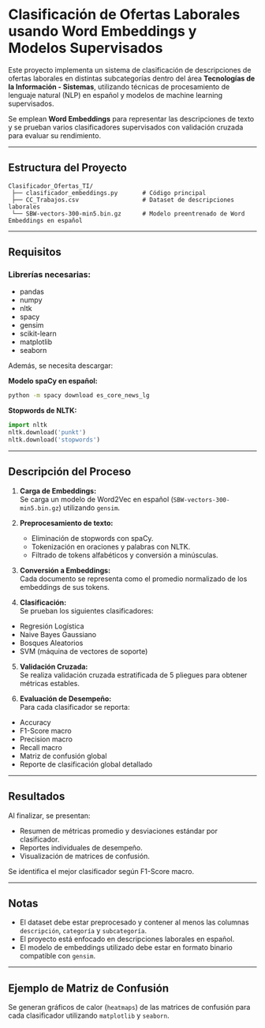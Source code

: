 
# Clasificación de Ofertas Laborales usando Word Embeddings y Modelos Supervisados

Este proyecto implementa un sistema de clasificación de descripciones de ofertas laborales en distintas subcategorías dentro del área **Tecnologías de la Información - Sistemas**, utilizando técnicas de procesamiento de lenguaje natural (NLP) en español y modelos de machine learning supervisados.

Se emplean **Word Embeddings** para representar las descripciones de texto y se prueban varios clasificadores supervisados con validación cruzada para evaluar su rendimiento.

---

## Estructura del Proyecto

```
Clasificador_Ofertas_TI/
 ├── clasificador_embeddings.py       # Código principal
 ├── CC_Trabajos.csv                  # Dataset de descripciones laborales
 └── SBW-vectors-300-min5.bin.gz      # Modelo preentrenado de Word Embeddings en español
```

---

## Requisitos

### Librerías necesarias:
- pandas
- numpy
- nltk
- spacy
- gensim
- scikit-learn
- matplotlib
- seaborn

Además, se necesita descargar:

**Modelo spaCy en español:**  
```bash
python -m spacy download es_core_news_lg
```

**Stopwords de NLTK:**  
```python
import nltk
nltk.download('punkt')
nltk.download('stopwords')
```

---

## Descripción del Proceso

1. **Carga de Embeddings:**  
Se carga un modelo de Word2Vec en español (`SBW-vectors-300-min5.bin.gz`) utilizando `gensim`.

2. **Preprocesamiento de texto:**  
   - Eliminación de stopwords con spaCy.
   - Tokenización en oraciones y palabras con NLTK.
   - Filtrado de tokens alfabéticos y conversión a minúsculas.

3. **Conversión a Embeddings:**  
Cada documento se representa como el promedio normalizado de los embeddings de sus tokens.

4. **Clasificación:**  
Se prueban los siguientes clasificadores:
- Regresión Logística
- Naive Bayes Gaussiano
- Bosques Aleatorios
- SVM (máquina de vectores de soporte)

5. **Validación Cruzada:**  
Se realiza validación cruzada estratificada de 5 pliegues para obtener métricas estables.

6. **Evaluación de Desempeño:**  
Para cada clasificador se reporta:
- Accuracy
- F1-Score macro
- Precision macro
- Recall macro
- Matriz de confusión global
- Reporte de clasificación global detallado

---

## Resultados

Al finalizar, se presentan:
- Resumen de métricas promedio y desviaciones estándar por clasificador.
- Reportes individuales de desempeño.
- Visualización de matrices de confusión.

Se identifica el mejor clasificador según F1-Score macro.

---

## Notas

- El dataset debe estar preprocesado y contener al menos las columnas `descripción`, `categoría` y `subcategoría`.
- El proyecto está enfocado en descripciones laborales en español.
- El modelo de embeddings utilizado debe estar en formato binario compatible con `gensim`.

---

## Ejemplo de Matriz de Confusión

Se generan gráficos de calor (`heatmaps`) de las matrices de confusión para cada clasificador utilizando `matplotlib` y `seaborn`.

